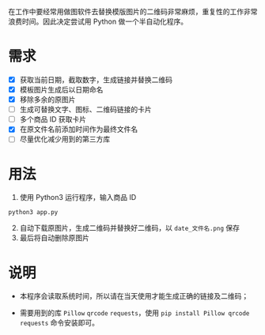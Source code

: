 在工作中要经常用做图软件去替换模版图片的二维码非常麻烦，重复性的工作非常浪费时间。因此决定尝试用 Python 做一个半自动化程序。

# 需求

- [x] 获取当前日期，截取数字，生成链接并替换二维码
- [x] 模板图片生成后以日期命名
- [x] 移除多余的原图片
- [ ] 生成可替换文字、图标、二维码链接的卡片
- [ ] 多个商品 ID 获取卡片
- [x] 在原文件名前添加时间作为最终文件名
- [ ] 尽量优化减少用到的第三方库

# 用法

1. 使用 Python3 运行程序，输入商品 ID

```shell
python3 app.py
```

2. 自动下载原图片，生成二维码并替换好二维码，以 `date_文件名.png` 保存
3. 最后将自动删除原图片

# 说明

- 本程序会读取系统时间，所以请在当天使用才能生成正确的链接及二维码；

- 需要用到的库 `Pillow` `qrcode` `requests`，使用 `pip install Pillow qrcode requests` 命令安装即可。

  

